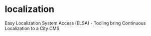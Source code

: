 # localization
Easy Localization System Access (ELSA) - Tooling bring Continuous Localization to a City CMS
